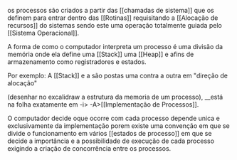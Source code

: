 os processos são criados a partir das [[chamadas de sistema]] que os definem para entrar dentro das [[Rotinas]] requisitando a [[Alocação de recursos]] do sistemas sendo este uma operação totalmente guiada pelo [[Sistema Operacional]]. 

A forma de como o computador interpreta um processo é uma divisão da memória onde ela define uma [[Stack]] uma [[Heap]] e afins de armazenamento como registradores e estados.

Por exemplo:
A [[Stack]] e a  são postas uma contra a outra em "direção de alocação" 

(desenhar no excalidraw a estrutura da memoria de um processo), __está na folha exatamente em -i> -A>[[Implementação de Processos]].

O computador decide oque ocorre com cada processo depende unica e exclusivamente da implementação porem existe uma convenção em que se divide o funcionamento em vários [[estados de processo]] em que se decide a importância e a possibilidade de execução de cada processo exigindo a criação de concorrência entre os processos.

